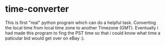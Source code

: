 # time-converter

This is first "real" python program which can do a helpful task. Converting the local time from local time zone to another Timezone (GMT). Eventually i had made this program to fing the PST time so that i could know what time a paticular bid would get over on eBay :).

